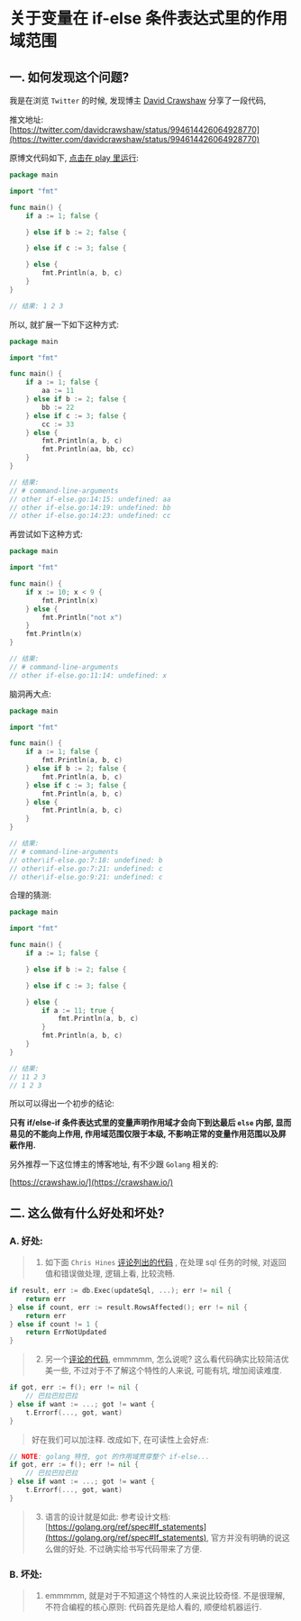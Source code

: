 # 关于变量在 if-else 条件表达式里的作用域范围

## 一. 如何发现这个问题?

我是在浏览 `Twitter` 的时候, 发现博主 [David Crawshaw](https://twitter.com/davidcrawshaw) 分享了一段代码,

推文地址:
[https://twitter.com/davidcrawshaw/status/994614426064928770](https://twitter.com/davidcrawshaw/status/994614426064928770)

原博文代码如下, [点击在  play 里运行](https://play.golang.org/p/1tD1C6sOxcV):

```go
package main

import "fmt"

func main() {
	if a := 1; false {

	} else if b := 2; false {

	} else if c := 3; false {

	} else {
		fmt.Println(a, b, c)
	}
}

// 结果: 1 2 3
```

所以, 就扩展一下如下这种方式:

```go
package main

import "fmt"

func main() {
	if a := 1; false {
		aa := 11
	} else if b := 2; false {
		bb := 22
	} else if c := 3; false {
		cc := 33
	} else {
		fmt.Println(a, b, c)
		fmt.Println(aa, bb, cc)
	}
}

// 结果: 
// # command-line-arguments
// other if-else.go:14:15: undefined: aa
// other if-else.go:14:19: undefined: bb
// other if-else.go:14:23: undefined: cc

```  

再尝试如下这种方式:

```go
package main

import "fmt"

func main() {
	if x := 10; x < 9 {
		fmt.Println(x)
	} else {
		fmt.Println("not x")
	}
	fmt.Println(x)
}

// 结果: 
// # command-line-arguments
// other if-else.go:11:14: undefined: x
```

脑洞再大点:

```go
package main

import "fmt"

func main() {
	if a := 1; false {
		fmt.Println(a, b, c)
	} else if b := 2; false {
		fmt.Println(a, b, c)
	} else if c := 3; false {
		fmt.Println(a, b, c)
	} else {
		fmt.Println(a, b, c)
	}
}

// 结果:
// # command-line-arguments
// other\if-else.go:7:18: undefined: b
// other\if-else.go:7:21: undefined: c
// other\if-else.go:9:21: undefined: c
```

合理的猜测: 
```go
package main

import "fmt"

func main() {
	if a := 1; false {

	} else if b := 2; false {

	} else if c := 3; false {

	} else {
		if a := 11; true {
			fmt.Println(a, b, c)
		}
		fmt.Println(a, b, c)
	}
}

// 结果:
// 11 2 3
// 1 2 3

```

所以可以得出一个初步的结论: 

**只有 if/else-if 条件表达式里的变量声明作用域才会向下到达最后 `else` 内部, 显而易见的不能向上作用, 作用域范围仅限于本级, 不影响正常的变量作用范围以及屏蔽作用.**

另外推荐一下这位博主的博客地址, 有不少跟 `Golang` 相关的:

[https://crawshaw.io/](https://crawshaw.io/)

## 二. 这么做有什么好处和坏处?

### A. 好处: 
> 1. 如下面 `Chris Hines` [评论列出的代码](https://twitter.com/chris_csguy/status/994627365576806401) , 在处理 sql 任务的时候, 对返回值和错误做处理, 逻辑上看, 比较流畅. 

```go
if result, err := db.Exec(updateSql, ...); err != nil {
	return err
} else if count, err := result.RowsAffected(); err != nil {
	return err
} else if count != 1 {
	return ErrNotUpdated
}
```

> 2. 另一个[评论的代码](https://twitter.com/davidcrawshaw/status/994621058702499840), 
emmmmm, 怎么说呢? 这么看代码确实比较简洁优美一些, 不过对于不了解这个特性的人来说, 可能有坑, 增加阅读难度.

```go
if got, err := f(); err != nil {
	// 巴拉巴拉巴拉
} else if want := ...; got != want {
    t.Errorf(..., got, want)
}
```

> 好在我们可以加注释. 改成如下, 在可读性上会好点:

```go
// NOTE: golang 特性, got 的作用域贯穿整个 if-else...
if got, err := f(); err != nil {
	// 巴拉巴拉巴拉
} else if want := ...; got != want {
    t.Errorf(..., got, want)
}
```

> 3. 语言的设计就是如此: 
参考设计文档: [https://golang.org/ref/spec#If_statements](https://golang.org/ref/spec#If_statements), 官方并没有明确的说这么做的好处. 不过确实给书写代码带来了方便. 

### B. 坏处:
> 1. emmmmm, 就是对于不知道这个特性的人来说比较奇怪. 不是很理解, 不符合编程的核心原则: 代码首先是给人看的, 顺便给机器运行. 